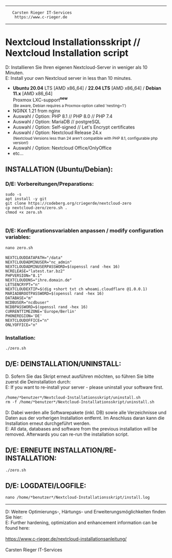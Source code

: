 *********************************************
       Carsten Rieger IT-Services
        https://www.c-rieger.de
*********************************************

# Nextcloud Installationsskript // Nextcloud Installation script
D: Installieren Sie Ihren eigenen Nextcloud-Server in weniger als 10 Minuten.<br>
E: Install your own Nextcloud server in less than 10 minutes.

* <b>Ubuntu 20.04</b> LTS [AMD x86_64] / <b>22.04 LTS</b> [AMD x86_64] / <b>Debian 11.x</b> [AMD x86_64]
<br>Proxmox LXC-support<b><sup>new</sup></b><br>
<small>(Be aware, Debian requires a Proxmox-option called 'nesting=1')</small><br>
* NGINX 1.21 from nginx
* Auswahl / Option: PHP 8.1 // PHP 8.0 // PHP 7.4
* Auswahl / Option: MariaDB // postgreSQL
* Auswahl / Option: Self-signed // Let's Encrypt certificates
* Auswahl / Option: Nextcloud Release 24.x<br>
  <small>(Nextcloud Versions less than 24 aren't compatible with PHP 8.1, configurable php version!)</small>
* Auswahl / Option: Nextcloud Office/OnlyOffice
* etc...

<h2>INSTALLATION (Ubuntu/Debian):</h2>
<h3>D/E: Vorbereitungen/Preparations:</h3>
<code>sudo -s</code><br>
<code>apt install -y git</code><br>
<code>git clone https://codeberg.org/criegerde/nextcloud-zero</code><br>
<code>cp nextcloud-zero/zero.sh .</code><br>
<code>chmod +x zero.sh</code><br> <br>
<h3>D/E: Konfigurationsvariablen anpassen / modify configuration variables:</h3></code>
<code>nano zero.sh</code><br> <br>
<code>NEXTCLOUDDATAPATH="/data"</code><br>
<code>NEXTCLOUDADMINUSER="nc_admin"</code><br>
<code>NEXTCLOUDADMINUSERPASSWORD=$(openssl rand -hex 16)</code><br>
<code>NCRELEASE="latest.tar.bz2"</code><br>
<code>PHPVERSION="8.1"</code><br>
<code>NEXTCLOUDDNS="ihre.domain.de"</code><br>
<code>LETSENCRYPT="n"</code><br>
<code>NEXTCLOUDEXTIP=$(dig +short txt ch whoami.cloudflare @1.0.0.1)</code><br>
<code>MARIADBROOTPASSWORD=$(openssl rand -hex 16)</code><br>
<code>DATABASE="m"</code><br>
<code>NCDBUSER="ncdbuser"</code><br>
<code>NCDBPASSWORD=$(openssl rand -hex 16)</code><br>
<code>CURRENTTIMEZONE='Europe/Berlin'</code><br>
<code>PHONEREGION='DE'</code><br>
<code>NEXTCLOUDOFFICE="n"</code><br>
<code>ONLYOFFICE="n"</code><br>

<h3>Installation:</h3>
<code>./zero.sh</code>
<h2>D/E: DEINSTALLATION/UNINSTALL:</h2>
D. Sofern Sie das Skript erneut ausführen möchten, so führen Sie bitte zuerst die Deinstallation durch:<br>
E: If you want to re-install your server - please uninstall your software first.<br> <br>
<code>/home/*benutzer*/Nextcloud-Installationsskript/uninstall.sh</code><br>
<code>rm -f /home/*benutzer*/Nextcloud-Installationsskript/uninstall.sh</code><br> <br>
D: Dabei werden alle Softwarepakete (inkl. DB) sowie alle Verzeichnisse und Daten aus der vorherigen Installation entfernt. Im Anschluss daran kann die Installation erneut durchgeführt werden.<br>
E: All data, databases and software from the previous installation will be removed. Afterwards you can re-run the installation script.<br>
<h2>D/E: ERNEUTE INSTALLATION/RE-INSTALLATION:</h2>
<code>./zero.sh</code><br>
<h2>D/E: LOGDATEI/LOGFILE:</h2>
<code>nano /home/*benutzer*/Nextcloud-Installationsskript/install.log</code><br>

-----------------------------------------------------------------------------------

D: Weitere Optimierungs-, Härtungs- und Erweiterungsmöglichkeiten finden Sie hier:<br>
E: Further hardening, optimization and enhancement information can be found here:<br>&nbsp;<br>
https://www.c-rieger.de/nextcloud-installationsanleitung/<br>&nbsp;<br>
Carsten Rieger IT-Services
